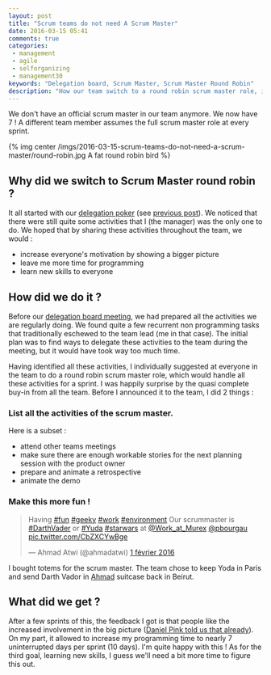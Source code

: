 ```yaml
---
layout: post
title: "Scrum teams do not need A Scrum Master"
date: 2016-03-15 05:41
comments: true
categories:
 - management
 - agile
 - selforganizing
 - management30
keywords: "Delegation board, Scrum Master, Scrum Master Round Robin"
description: "How our team switch to a round robin scrum master role, in order to increase self organization and delegation"
---
```

We don't have an official scrum master in our team anymore. We now have 7 ! A different team member assumes the full scrum master role at every sprint.

{% img center /imgs/2016-03-15-scrum-teams-do-not-need-a-scrum-master/round-robin.jpg A fat round robin bird %}

## Why did we switch to Scrum Master round robin ?

It all started with our [delegation poker](https://management30.com/product/delegation-poker/) (see [previous post](/stop-feeling-like-a-kid-everytime-you-ask-a-day-off/)). We noticed that there were still quite some activities that I (the manager) was the only one to do. We hoped that by sharing these activities throughout the team, we would :

* increase everyone's motivation by showing a bigger picture
* leave me more time for programming
* learn new skills to everyone

## How did we do it ?

Before our [delegation board meeting](https://management30.com/product/workouts/delegation-employee-engagement/), we had prepared all the activities we are regularly doing. We found quite a few recurrent non programming tasks that traditionally eschewed to the team lead (me in that case). The initial plan was to find ways to delegate these activities to the team during the meeting, but it would have took way too much time.

Having identified all these activities, I individually suggested at everyone in the team to do a round robin scrum master role, which would handle all these activities for a sprint. I was happily surprise by the quasi complete buy-in from all the team. Before I announced it to the team, I did 2 things :

### List all the activities of the scrum master.

Here is a subset :

* attend other teams meetings
* make sure there are enough workable stories for the next planning session with the product owner
* prepare and animate a retrospective
* animate the demo

### Make this more fun !

<blockquote class="twitter-tweet" data-lang="fr"><p lang="en" dir="ltr">Having <a href="https://twitter.com/hashtag/fun?src=hash">#fun</a> <a href="https://twitter.com/hashtag/geeky?src=hash">#geeky</a> <a href="https://twitter.com/hashtag/work?src=hash">#work</a> <a href="https://twitter.com/hashtag/environment?src=hash">#environment</a> Our scrummaster is <a href="https://twitter.com/hashtag/DarthVader?src=hash">#DarthVader</a> or <a href="https://twitter.com/hashtag/Yuda?src=hash">#Yuda</a> <a href="https://twitter.com/hashtag/starwars?src=hash">#starwars</a> at <a href="https://twitter.com/Work_at_Murex">@Work_at_Murex</a> <a href="https://twitter.com/pbourgau">@pbourgau</a> <a href="https://t.co/CbZXCYwBge">pic.twitter.com/CbZXCYwBge</a></p>&mdash; Ahmad Atwi (@ahmadatwi) <a href="https://twitter.com/ahmadatwi/status/694190926684618753">1 février 2016</a></blockquote>
<script async src="//platform.twitter.com/widgets.js" charset="utf-8"></script>

I bought totems for the scrum master. The team chose to keep Yoda in Paris and send Darth Vador in [Ahmad](https://twitter.com/ahmadatwi) suitcase back in Beirut.

## What did we get ?

After a few sprints of this, the feedback I got is that people like the increased involvement in the big picture ([Daniel Pink told us that already](http://www.amazon.com/Drive-Surprising-Truth-About-Motivates/dp/1594484805/ref=sr_1_1?ie=UTF8&qid=1458076848&sr=8-1&keywords=daniel+pink+drive)). On my part, it allowed to increase my programming time to nearly 7 uninterrupted days per sprint (10 days). I'm quite happy with this ! As for the third goal, learning new skills, I guess we'll need a bit more time to figure this out.
